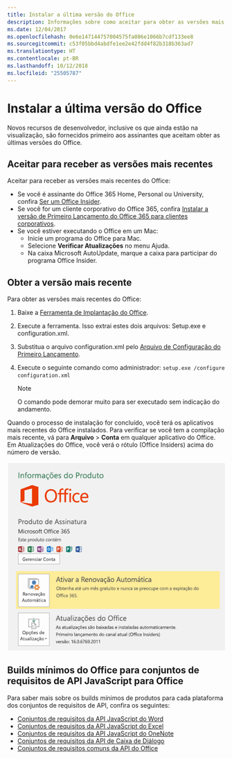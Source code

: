 ```yaml
---
title: Instalar a última versão do Office
description: Informações sobre como aceitar para obter as versões mais recentes do Office.
ms.date: 12/04/2017
ms.openlocfilehash: 0e6e147144757004575fa086e1066b7cdf133ee8
ms.sourcegitcommit: c53f05bbd4abdfe1ee2e42fdd4f82b318b363ad7
ms.translationtype: HT
ms.contentlocale: pt-BR
ms.lasthandoff: 10/12/2018
ms.locfileid: "25505787"
---
```

# <a name="install-the-latest-version-of-office"></a>Instalar a última versão do Office

Novos recursos de desenvolvedor, inclusive os que ainda estão na visualização, são fornecidos primeiro aos assinantes que aceitam obter as últimas versões do Office. 

## <a name="opt-in-to-getting-the-latest-builds"></a>Aceitar para receber as versões mais recentes

Aceitar para receber as versões mais recentes do Office: 

- Se você é assinante do Office 365 Home, Personal ou University, confira [Ser um Office Insider](https://products.office.com/office-insider).
- Se você for um cliente corporativo do Office 365, confira [Instalar a versão de Primeiro Lançamento do Office 365 para clientes corporativos](https://support.office.com/article/Install-the-First-Release-build-for-Office-365-for-business-customers-4dd8ba40-73c0-4468-b778-c7b744d03ead).
- Se você estiver executando o Office em um Mac:
    - Inicie um programa do Office para Mac.
    - Selecione **Verificar Atualizações** no menu Ajuda.
    - Na caixa Microsoft AutoUpdate, marque a caixa para participar do programa Office Insider. 

## <a name="get-the-latest-build"></a>Obter a versão mais recente

Para obter as versões mais recentes do Office: 

1. Baixe a [Ferramenta de Implantação do Office](https://www.microsoft.com/download/details.aspx?id=49117). 
2. Execute a ferramenta. Isso extrai estes dois arquivos: Setup.exe e configuration.xml.
3. Substitua o arquivo configuration.xml pelo [Arquivo de Configuração do Primeiro Lançamento](https://raw.githubusercontent.com/OfficeDev/Office-Add-in-Commands-Samples/master/Tools/FirstReleaseConfig/configuration.xml).
4. Execute o seguinte comando como administrador:  `setup.exe /configure configuration.xml` 

    > [!NOTE]
    > O comando pode demorar muito para ser executado sem indicação do andamento.

Quando o processo de instalação for concluído, você terá os aplicativos mais recentes do Office instalados. Para verificar se você tem a compilação mais recente, vá para **Arquivo** > **Conta** em qualquer aplicativo do Office. Em Atualizações do Office, você verá o rótulo (Office Insiders) acima do número de versão.

![Uma captura de tela que mostra informações do produto com o rótulo Office Insiders](../images/office-insiders.png)

## <a name="minimum-office-builds-for-office-javascript-api-requirement-sets"></a>Builds mínimos do Office para conjuntos de requisitos de API JavaScript para Office

Para saber mais sobre os builds mínimos de produtos para cada plataforma dos conjuntos de requisitos de API, confira os seguintes:

- [Conjuntos de requisitos da API JavaScript do Word](https://docs.microsoft.com/office/dev/add-ins/reference/requirement-sets/word-api-requirement-sets?view=office-js)
- [Conjuntos de requisitos da API JavaScript do Excel](https://docs.microsoft.com/office/dev/add-ins/reference/requirement-sets/excel-api-requirement-sets?view=office-js)
- [Conjuntos de requisitos da API JavaScript do OneNote](https://docs.microsoft.com/office/dev/add-ins/reference/requirement-sets/onenote-api-requirement-sets?view=office-js)
- [Conjuntos de requisitos da API de Caixa de Diálogo](https://docs.microsoft.com/office/dev/add-ins/reference/requirement-sets/dialog-api-requirement-sets?view=office-js)
- [Conjuntos de requisitos comuns da API do Office](https://docs.microsoft.com/office/dev/add-ins/reference/requirement-sets/office-add-in-requirement-sets?view=office-js)
